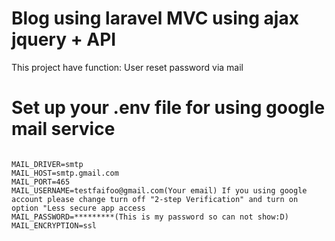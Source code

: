 <h1>Blog using laravel MVC using ajax jquery + API</h1>
<p>This project have function: User reset password via mail</p>

<h1 class="color:red;">Set up your .env file for using google mail service</h1>
<pre>
<code>
MAIL_DRIVER=smtp
MAIL_HOST=smtp.gmail.com
MAIL_PORT=465
MAIL_USERNAME=testfaifoo@gmail.com(Your email) <span>If you using google account please change turn off "2-step Verification" and turn on option "Less secure app access</span>
MAIL_PASSWORD=*********(This is my password so can not show:D)
MAIL_ENCRYPTION=ssl
</code>
</pre>
